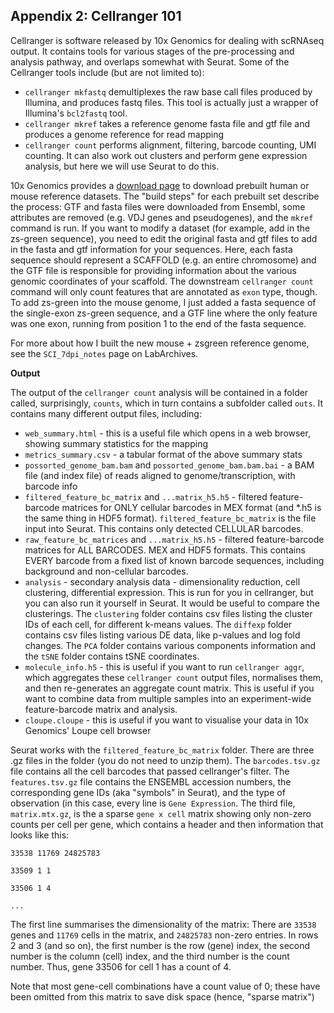## Appendix 2: Cellranger 101

Cellranger is software released by 10x Genomics for dealing with scRNAseq output. It contains tools for various stages of the pre-processing and analysis pathway, and overlaps somewhat with Seurat. Some of the Cellranger tools include (but are not limited to):

* `cellranger mkfastq` demultiplexes the raw base call files produced by Illumina, and produces fastq files. This tool is actually just a wrapper of Illumina's `bcl2fastq` tool.
* `cellranger mkref` takes a reference genome fasta file and gtf file and produces a genome reference for read mapping
* `cellranger count` performs alignment, filtering, barcode counting, UMI counting. It can also work out clusters and perform gene expression analysis, but here we will use Seurat to do this.

10x Genomics provides a [download page](https://support.10xgenomics.com/single-cell-gene-expression/software/downloads/latest) to download prebuilt human or mouse reference datasets. The "build steps" for each prebuilt set describe the process: GTF and fasta files were downloaded from Ensembl, some attributes are removed (e.g. VDJ genes and pseudogenes), and the `mkref` command is run. If you want to modify a dataset (for example, add in the zs-green sequence), you need to edit the original fasta and gtf files to add in the fasta and gtf information for your sequences. Here, each fasta sequence should represent a SCAFFOLD (e.g. an entire chromosome) and the GTF file is responsible for providing information about the various genomic coordinates of your scaffold. The downstream `cellranger count` command will only count features that are annotated as `exon` type, though. To add zs-green into the mouse genome, I just added a fasta sequence of the single-exon zs-green sequence, and a GTF line where the only feature was one exon, running from position 1 to the end of the fasta sequence.

For more about how I built the new mouse + zsgreen reference genome, see the `SCI_7dpi_notes` page on LabArchives.

**Output**

The output of the `cellranger count` analysis will be contained in a folder called, surprisingly, `counts`, which in turn contains a subfolder called `outs`. It contains many different output files, including:

* `web_summary.html` - this is a useful file which opens in a web browser, showing summary statistics for the mapping
* `metrics_summary.csv` - a tabular format of the above summary stats
* `possorted_genome_bam.bam` and `possorted_genome_bam.bam.bai` - a BAM file (and index file) of reads aligned to genome/transcription, with barcode info
* `filtered_feature_bc_matrix` and `...matrix_h5.h5` - filtered feature-barcode matrices for ONLY cellular barcodes in MEX format (and *.h5 is the same thing in HDF5 format). `filtered_feature_bc_matrix` is the file input into Seurat. This contains only detected CELLULAR barcodes.
* `raw_feature_bc_matrices` and `...matrix_h5.h5` - filtered feature-barcode matrices for ALL BARCODES. MEX and HDF5 formats. This contains EVERY barcode from a fixed list of known barcode sequences, including background and non-cellular barcodes.
* `analysis` - secondary analysis data - dimensionality reduction, cell clustering, differential expression. This is run for you in cellranger, but you can also run it yourself in Seurat. It would be useful to compare the clusterings. The `clustering` folder contains csv files listing the cluster IDs of each cell, for different k-means values. The `diffexp` folder contains csv files listing various DE data, like p-values and log fold changes. The `PCA` folder contains various components information and the `tSNE` folder contains tSNE coordinates.
* `molecule_info.h5` - this is useful if you want to run `cellranger aggr`, which aggregates these `cellranger count` output files, normalises them, and then re-generates an aggregate count matrix. This is useful if you want to combine data from multiple samples into an experiment-wide feature-barcode matrix and analysis.
* `cloupe.cloupe` - this is useful if you want to visualise your data in 10x Genomics' Loupe cell browser

Seurat works with the `filtered_feature_bc_matrix` folder. There are three .gz files in the folder (you do not need to unzip them). The `barcodes.tsv.gz` file contains all the cell barcodes that passed cellranger's filter. The `features.tsv.gz` file contains the ENSEMBL accession numbers, the corresponding gene IDs (aka "symbols" in Seurat), and the type of observation (in this case, every line is `Gene Expression`. The third file, `matrix.mtx.gz`, is the a sparse `gene x cell` matrix showing only non-zero counts per cell per gene, which contains a header and then information that looks like this:

`33538 11769 24825783`

`33509 1 1`

`33506 1 4`

`...`

The first line summarises the dimensionality of the matrix: There are `33538` genes and `11769` cells in the matrix, and `24825783` non-zero entries. In rows 2 and 3 (and so on), the first number is the row (gene) index, the second number is the column (cell) index, and the third number is the count number. Thus, gene 33506 for cell 1 has a count of 4.

Note that most gene-cell combinations have a count value of 0; these have been omitted from this matrix to save disk space (hence, "sparse matrix")
